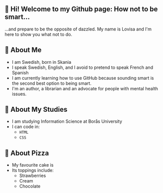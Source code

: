<?xml version="1.0" encoding="UTF-8"?>
<!DOCTYPE html>
<html xmlns="http://www.w3.org/1999/xhtml">
    <head>
        <title>A bit about me</title>
        <link rel="stylesheet" type="text/css" href="css/style.css"/>
    </head>
    <body>
        <article>
        <h1>&#128075; Hi! Welcome to my Github page: How not to be smart...</h1>
        <p>
            ...and prepare to be the opposite of dazzled. My name is Lovisa
               and I'm here to show you what not to do. 
        </p>
        </article>
        <article>
        <h2>&#128587; About Me</h2>
        <ul>
            <li>I am Swedish, born in Skania</li>
            <li>I speak Swedish, English, and I avoid to pretend to speak French and Spanish</li>
            <li>I am currently learning how to use GitHub because sounding smart is the second best option to being smart.</li>
            <li>I'm an author, a librarian and an advocate for people with mental health issues.</li>
        </ul>
        </article>
        <article>
        <h2>&#127979; About My Studies </h2>
        <ul>
            <li>I am studying Information Science at Borås University</li>
            <li>I can code in:
                <ul>
                    <li><code>HTML</code></li>
                    <li><code>CSS</code></li>
                </ul>
            </li>
        </ul>
        </article>
        <article>
        <h2>&#127829; About Pizza</h2>
        <ul>
            <li>My favourite cake is</li>
            <li>Its toppings include:
                <ul>
                    <li>Strawberries</li>
                    <li>Cream</li>
                    <li>Chocolate</li>
                </ul>
            </li>
        </ul>
        </article>
    </body>
</html>
